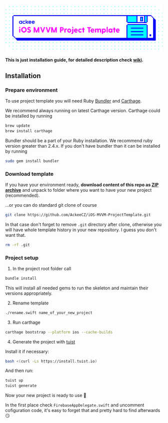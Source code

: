 ![ackee|iOS MVVM Project Template](Resources/cover-image.png)

**This is just installation guide, for detailed description check [wiki](https://github.com/AckeeCZ/iOS-MVVM-ProjectTemplate/wiki).**

## Installation

### Prepare environment
To use project template you will need Ruby [Bundler](http://bundler.io) and [Carthage](https://github.com/Carthage/Carthage).

We recommend always running on latest Carthage version. Carthage could be installed by running

```bash
brew update
brew install carthage
```

Bundler should be a part of your Ruby installation. We recommend ruby version greater than 2.4.x. If you don't have bundler than it can be installed by running

```bash
sudo gem install bundler
```

### Download template
If you have your environment ready, **download content of this repo as [ZIP archive](https://github.com/AckeeCZ/iOS-MVVM-ProjectTemplate/archive/master.zip)** and unpack to folder where you want to have your new project (recommended).

...or you can do standard git clone of course
```bash
git clone https://github.com/AckeeCZ/iOS-MVVM-ProjectTemplate.git
```
In that case don't forget to remove `.git` directory after clone, otherwise you will have whole template history in your new repository. I guess you don't want that.
```bash
rm -rf .git
```

### Project setup

1. In the project root folder call
```bash
bundle install
```
This will install all needed gems to run the skeleton and maintain their versions appropriately.

2. Rename template
```bash
./rename.swift name_of_your_new_project
```

3. Run carthage
```bash
carthage bootstrap --platform ios --cache-builds
```

4. Generate the project with [tuist](https://github.com/tuist/tuist)

Install it if necessary:
```bash
bash <(curl -Ls https://install.tuist.io)
```

And then run:

```bash
tuist up
tuist generate
```

Now your new project is ready to use :tada:

In the first place check `FirebaseAppDelegate.swift` and uncomment cofiguration code, it's easy to forget that and pretty hard to find afterwards :smirk:
